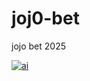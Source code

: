 # joj0-bet
jojo bet 2025 

 [![ai](https://i.imgur.com/gXLI44I.gif)](https://undress-ai.biz/?utm_source=gusd)
